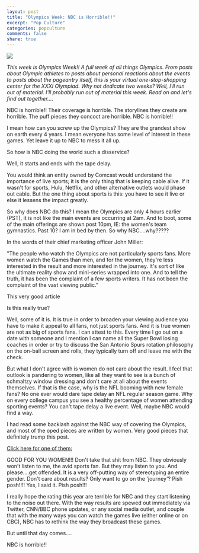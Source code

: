 ```yaml
---
layout: post
title: "Olympics Week: NBC is Horrible!!"
excerpt: "Pop Culture"
categories: popculture
comments: false
share: true
---
```


![](http://i2.cdn.turner.com/money/dam/assets/160503170551-nbc-olympics-780x439.jpg)



*This week is Olympics Week!! A full week of all things Olympics. From posts about Olympic athletes to posts about personal reactions about the events to posts about the pageantry itself, this is your virtual one-stop-shopping center for the XXXI Olympiad. Why not dedicate two weeks? Well, I'll run out of material. I'll probably run out of material this week. Read on and let's find out together....*


NBC is horrible!! Their coverage is horrible. The storylines they create are horrible. The puff pieces they concoct are horrible. NBC is horrible!!


I mean how can you screw up the Olympics? They are the grandest show on earth every 4 years. I mean everyone has some level of interest in these games. Yet leave it up to NBC to mess it all up. 


So how is NBC doing the world such a disservice? 


Well, it starts and ends with the tape delay.

You would think an entity owned by Comcast would understand the importance of live sports; it is the only thing that is keeping cable alive. If it wasn't for sports, Hulu, Netflix, and other alternative outlets would phase out cable. But the one thing about sports is this: you have to see it live or else it lessens the impact greatly.


So why does NBC do this? I mean the Olympics are only 4 hours earlier (PST), it is not like the main events are occurring at 2am. And to boot, some of the main offerings are shown post 10pm, IE: the women's team gymnastics. Past 10? I am in bed by then. So why NBC....why?????

In the words of their chief marketing officer John Miller:

"The people who watch the Olympics are not particularly sports fans. More women watch the Games than men, and for the women, they're less interested in the result and more interested in the journey. It's sort of like the ultimate reality show and mini-series wrapped into one. And to tell the truth, it has been the complaint of a few sports writers. It has not been the complaint of the vast viewing public."

This very good article 


Is this really true?


Well, some of it is. It is true in order to broaden your viewing audience you have to make it appeal to all fans, not just sports fans. And it is true women are not as big of sports fans. I can attest to this. Every time I go out on a date with someone and I mention I can name all the Super Bowl losing coaches in order or try to discuss the San Antonio Spurs rotation philosophy on the on-ball screen and rolls, they typically turn off and leave me with the check. 


But what I don't agree with is women do not care about the result. I feel that outlook is pandering to women, like all they want to see is a bunch of schmaltzy window dressing and don't care at all about the events themselves. If that is the case, why is the NFL booming with new female fans? No one ever would dare tape delay an NFL regular season game. Why on every college campus you see a healthy percentage of women attending sporting events? You can't tape delay a live event. Well, maybe NBC would find a way.


I had read some backlash against the NBC way of covering the Olympics, and most of the oped pieces are written by women. Very good pieces that definitely trump this post. 


[Click here for one of them:](http://edition.cnn.com/2016/08/09/sport/olympics-women-sexism-trnd/)

GOOD FOR YOU WOMEN!!! Don't take that shit from NBC. They obviously won't listen to me, the avid sports fan. But they may listen to you. And please....get offended. It is a very off-putting way of stereotyping an entire gender. Don't care about results? Only want to go on the 'journey'? Pish posh!!!! Yes, I said it. Pish posh!!!

I really hope the rating this year are terrible for NBC and they start listening to the noise out there. With the way results are spewed out immediately via Twitter, CNN/BBC phone updates, or any social media outlet, and couple that with the many ways you can watch the games live (either online or on CBC), NBC has to rethink the way they broadcast these games. 


But until that day comes....



NBC is horrible!!





